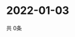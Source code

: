 # 2022-01-03
  共 0条

  <!-- BEGIN -->
  <!-- 最后更新时间Mon Jan 03 2022 09:04:15 GMT+0000 (Coordinated Universal Time) -->
  
  <!-- END -->
  
  